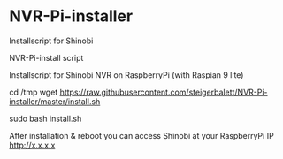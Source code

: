 # NVR-Pi-installer
Installscript for Shinobi

NVR-Pi-install script

Installscript for Shinobi NVR on RaspberryPi (with Raspian 9 lite)

cd /tmp wget https://raw.githubusercontent.com/steigerbalett/NVR-Pi-installer/master/install.sh

sudo bash install.sh

After installation & reboot you can access Shinobi at your RaspberryPi IP http://x.x.x.x
